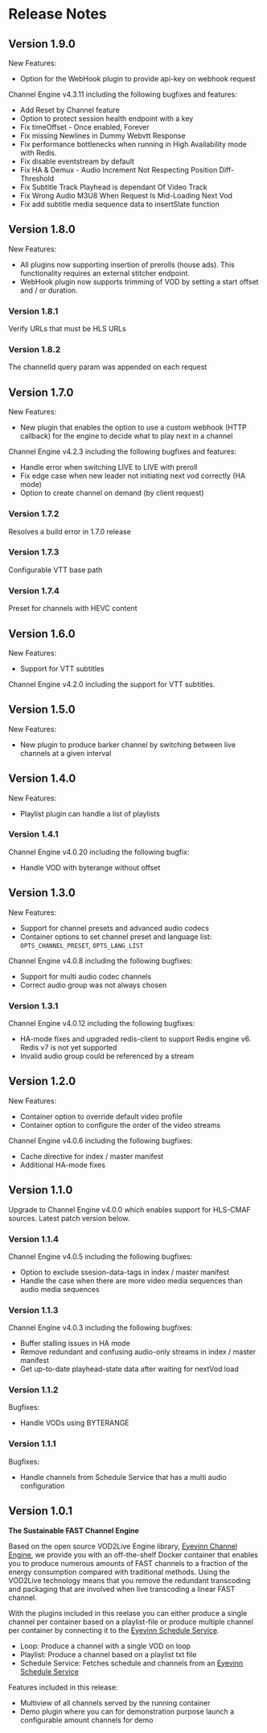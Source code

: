 # Release Notes

## Version 1.9.0

New Features:

- Option for the WebHook plugin to provide api-key on webhook request

Channel Engine v4.3.11 including the following bugfixes and features:

- Add Reset by Channel feature
- Option to protect session health endpoint with a key
- Fix timeOffset - Once enabled, Forever
- Fix missing Newlines in Dummy Webvtt Response
- Fix performance bottlenecks when running in High Availability mode with Redis. 
- Fix disable eventstream by default
- Fix HA & Demux - Audio Increment Not Respecting Position Diff-Threshold
- Fix Subtitle Track Playhead is dependant Of Video Track
- Fix Wrong Audio M3U8 When Request Is Mid-Loading Next Vod
- Fix add subtitle media sequence data to insertSlate function

## Version 1.8.0

New Features:

- All plugins now supporting insertion of prerolls (house ads). This functionality requires an external stitcher endpoint.
- WebHook plugin now supports trimming of VOD by setting a start offset and / or duration.

### Version 1.8.1

Verify URLs that must be HLS URLs 

### Version 1.8.2

The channelId query param was appended on each request

## Version 1.7.0

New Features:

- New plugin that enables the option to use a custom webhook (HTTP callback) for the engine to decide what to play next in a channel

Channel Engine v4.2.3 including the following bugfixes and features:

- Handle error when switching LIVE to LIVE with preroll
- Fix edge case when new leader not initiating next vod correctly (HA mode)
- Option to create channel on demand (by client request)

### Version 1.7.2

Resolves a build error in 1.7.0 release

### Version 1.7.3

Configurable VTT base path

### Version 1.7.4

Preset for channels with HEVC content

## Version 1.6.0

New Features:

- Support for VTT subtitles

Channel Engine v4.2.0 including the support for VTT subtitles.

## Version 1.5.0

New Features:

- New plugin to produce barker channel by switching between live channels at a given interval

## Version 1.4.0

New Features:

- Playlist plugin can handle a list of playlists

### Version 1.4.1

Channel Engine v4.0.20 including the following bugfix:

- Handle VOD with byterange without offset

## Version 1.3.0

New Features:

- Support for channel presets and advanced audio codecs
- Container options to set channel preset and language list: `OPTS_CHANNEL_PRESET`, `OPTS_LANG_LIST`

Channel Engine v4.0.8 including the following bugfixes:

- Support for multi audio codec channels
- Correct audio group was not always chosen

### Version 1.3.1

Channel Engine v4.0.12 including the following bugfixes:

- HA-mode fixes and upgraded redis-client to support Redis engine v6. Redis v7 is not yet supported
- Invalid audio group could be referenced by a stream

## Version 1.2.0

New Features:

- Container option to override default video profile
- Container option to configure the order of the video streams

Channel Engine v4.0.6 including the following bugfixes:

- Cache directive for index / master manifest
- Additional HA-mode fixes

## Version 1.1.0

Upgrade to Channel Engine v4.0.0 which enables support for HLS-CMAF sources. Latest patch version below.

### Version 1.1.4

Channel Engine v4.0.5 including the following bugfixes:

- Option to exclude ssesion-data-tags in index / master manifest
- Handle the case when there are more video media sequences than audio media sequences

### Version 1.1.3

Channel Engine v4.0.3 including the following bugfixes:

- Buffer stalling issues in HA mode
- Remove redundant and confusing audio-only streams in index / master manifest
- Get up-to-date playhead-state data after waiting for nextVod load

### Version 1.1.2

Bugfixes:

- Handle VODs using BYTERANGE

### Version 1.1.1

Bugfixes:

- Handle channels from Schedule Service that has a multi audio configuration

## Version 1.0.1

**The Sustainable FAST Channel Engine**

Based on the open source VOD2Live Engine library, [Eyevinn Channel Engine](https://github.com/Eyevinn/channel-engine), we provide you with an off-the-shelf Docker container that enables you to produce numerous amounts of FAST channels to a fraction of the energy consumption compared with traditional methods. Using the VOD2Live technology means that you remove the redundant transcoding and packaging that are involved when live transcoding a linear FAST channel.

With the plugins included in this reelase you can either produce a single channel per container based on a playlist-file or produce multiple channel per container by connecting it to the [Eyevinn Schedule Service](https://github.com/Eyevinn/schedule-service).

- Loop: Produce a channel with a single VOD on loop
- Playlist: Produce a channel based on a playlist txt file
- Schedule Service: Fetches schedule and channels from an [Eyevinn Schedule Service](https://github.com/Eyevinn/schedule-service)

Features included in this release:

- Multiview of all channels served by the running container
- Demo plugin where you can for demonstration purpose launch a configurable amount channels for demo
